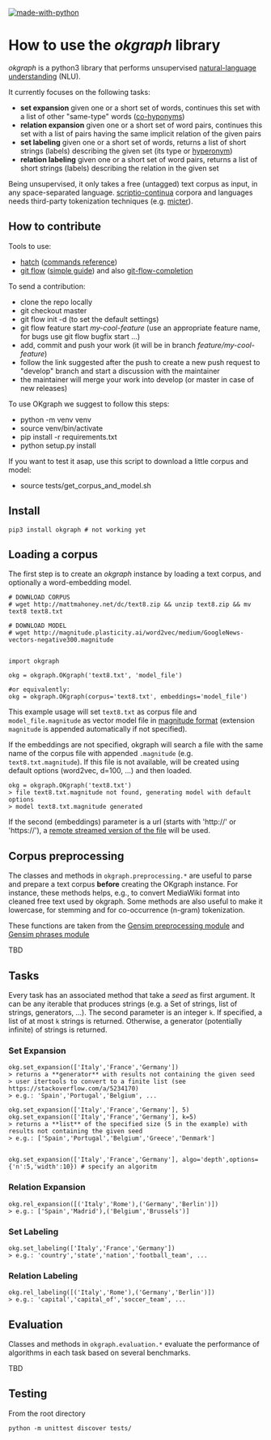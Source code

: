 [![made-with-python](https://img.shields.io/badge/Made%20with-Python-1f425f.svg)](https://www.python.org/)

How to use the _okgraph_ library
================================

_okgraph_ is a python3 library that performs unsupervised [natural-language understanding](https://en.wikipedia.org/wiki/Natural-language_understanding) (NLU).

It currently focuses on the following tasks:

  - **set expansion** given one or a short set of words, continues this set with a list of other "same-type" words ([co-hyponyms](https://en.wikipedia.org/wiki/Hyponymy_and_hypernymy#Co-hyponyms)) 
  - **relation expansion** given one or a short set of word pairs, continues this set with a list of pairs having the same implicit relation of the given pairs
  - **set labeling** given one or a short set of words, returns a list of short strings (labels) describing the given set (its type or [hyperonym](https://en.wikipedia.org/wiki/Hyponymy_and_hypernymy))
  - **relation labeling** given one or a short set of word pairs, returns a list of short strings (labels) describing the relation in the given set


Being unsupervised, it only takes a free (untagged) text corpus as input, in any space-separated language. [scriptio-continua](https://en.wikipedia.org/wiki/Scriptio_continua) corpora and languages needs third-party tokenization techniques (e.g. [micter](https://github.com/tkng/micter)).

How to contribute
-----------
Tools to use:

  - [hatch](https://github.com/ofek/hatch) ([commands reference](https://github.com/ofek/hatch/blob/master/COMMANDS.rst))
  - [git flow](https://github.com/nvie/gitflow) ([simple guide](https://jeffkreeftmeijer.com/git-flow/)) and also [git-flow-completion](https://github.com/bobthecow/git-flow-completion)

To send a contribution:

  - clone the repo locally
  - git checkout master
  - git flow init -d (to set the default settings)
  - git flow feature start *my-cool-feature* (use an appropriate feature name, for bugs use git flow bugfix start ...) 
  - add, commit and push your work (it will be in branch *feature/my-cool-feature*)
  - follow the link suggested after the push to create a new push request to "develop" branch and start a discussion with the maintainer
  - the maintainer will merge your work into develop (or master in case of new releases)

To use OKgraph we suggest to follow this steps:
  - python -m venv venv
  - source venv/bin/activate
  - pip install -r requirements.txt
  - python setup.py install

If you want to test it asap, use this script to download a little corpus and model:
  - source tests/get_corpus_and_model.sh
  

Install
-------

    pip3 install okgraph # not working yet


Loading a corpus
----------------
The first step is to create an _okgraph_ instance by loading a text corpus, and optionally a word-embedding model. 

    # DOWNLOAD CORPUS     
    # wget http://mattmahoney.net/dc/text8.zip && unzip text8.zip && mv text8 text8.txt

    # DOWNLOAD MODEL
    # wget http://magnitude.plasticity.ai/word2vec/medium/GoogleNews-vectors-negative300.magnitude
    

    import okgraph
    
    okg = okgraph.OKgraph('text8.txt', 'model_file')
    
    #or equivalently: 
    okg = okgraph.OKgraph(corpus='text8.txt', embeddings='model_file')

This example usage will set `text8.txt` as corpus file and `model_file.magnitude` as vector model file in [magnitude format](https://github.com/plasticityai/magnitude) (extension `magnitude` is appended automatically if not specified).

If the embeddings are not specified, okgraph will search a file with the same name of the corpus file with appended `.magnitude` (e.g. `text8.txt.magnitude`). If this file is not available, will be created using default options (word2vec, d=100, ...) and then loaded.


    okg = okgraph.OKgraph('text8.txt')
    > file text8.txt.magnitude not found, generating model with default options
    > model text8.txt.magnitude generated


If the second (embeddings) parameter is a url (starts with 'http://' or 'https://'), a [remote streamed version of the file](https://github.com/plasticityai/magnitude#remote-streaming-over-http) will be used.

Corpus preprocessing
--------------------
The classes and methods in `okgraph.preprocessing.*` are useful to parse and prepare a text corpus **before** creating the OKgraph instance. For instance, these methods helps, e.g., to convert MediaWiki format into cleaned free text used by okgraph. Some methods are also useful to make it lowercase, for stemming and for co-occurrence (n-gram) tokenization.

These functions are taken from the [Gensim preprocessing module](https://radimrehurek.com/gensim/parsing/preprocessing.html) and [Gensim phrases module](https://radimrehurek.com/gensim/models/phrases.html)


TBD


Tasks
-----
Every task has an associated method that take a _seed_ as first argument. It can be any iterable that produces  strings (e.g. a Set of strings, list of strings, generators, ...).
The second parameter is an integer `k`. If specified, a list of at most `k` strings is returned. Otherwise, a generator (potentially infinite) of strings is returned.


### Set Expansion ###
    okg.set_expansion(['Italy','France','Germany'])
    > returns a **generator** with results not containing the given seed 
    > user itertools to convert to a finite list (see https://stackoverflow.com/a/5234170)
    > e.g.: 'Spain','Portugal','Belgium', ... 

    okg.set_expansion(['Italy','France','Germany'], 5)
    okg.set_expansion(['Italy','France','Germany'], k=5)
    > returns a **list** of the specified size (5 in the example) with results not containing the given seed
    > e.g.: ['Spain','Portugal','Belgium','Greece','Denmark']


    okg.set_expansion(['Italy','France','Germany'], algo='depth',options={'n':5,'width':10}) # specify an algoritm


### Relation Expansion ###

    okg.rel_expansion([('Italy','Rome'),('Germany','Berlin')])
    > e.g.: ['Spain','Madrid'),('Belgium','Brussels')]

### Set Labeling ###

    okg.set_labeling(['Italy','France','Germany'])
    > e.g.: 'country','state','nation','football_team', ...

### Relation Labeling ###

    okg.rel_labeling([('Italy','Rome'),('Germany','Berlin')])
    > e.g.: 'capital','capital_of','soccer_team', ...

Evaluation
----------
Classes and methods in `okgraph.evaluation.*` evaluate the performance of algorithms in each task based on several benchmarks.

TBD


Testing
-------
From the root directory

    python -m unittest discover tests/
    
    
